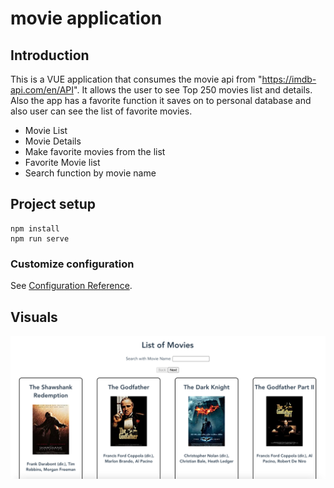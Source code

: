 # movie application

## Introduction

This is a VUE application that consumes the movie api 
from "https://imdb-api.com/en/API". It allows the user to see Top 250 movies list and details. Also the app has a favorite function it saves on to personal database and also user can see the list of favorite movies.

* Movie List 
* Movie Details
* Make favorite movies from the list 
* Favorite Movie list 
* Search function by movie name

## Project setup

```
npm install
npm run serve
```
### Customize configuration

See [Configuration Reference](https://cli.vuejs.org/config/).


## Visuals

![screenshot](https://github.com/YujoongKim/readme-files/blob/3d35f47a44b2f933ff0534062d9ab7ed704a9be2/movie-vue.png)

